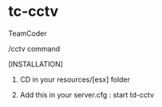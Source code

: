 # tc-cctv
TeamCoder


/cctv command

[INSTALLATION]

1. CD in your resources/[esx] folder

2. Add this in your server.cfg : start td-cctv
